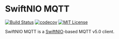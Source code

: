 # SwiftNIO MQTT
[![Build Status][bitrise-badge]][bitrise-link] [![codecov][codecov-badge]][codecov-link] [![MIT License][license-badge]](LICENSE.md)

SwiftNIO MQTT is a [SwiftNIO](https://github.com/apple/swift-nio)-based MQTT v5.0 client.

[version-badge]:   https://img.shields.io/pypi/v/thefuck.svg?label=version
[version-link]:    https://pypi.python.org/pypi/thefuck/
[bitrise-badge]:    https://app.bitrise.io/app/cbb2637b037350d3/status.svg?token=jqawekziLEbJYDIElyvCmw&branch=master
[bitrise-link]:     https://app.bitrise.io/app/cbb2637b037350d3
[codecov-badge]:  https://codecov.io/gh/HealthTap/swift-nio-mqtt/branch/master/graph/badge.svg?token=bXtDTLLYRP
[codecov-link]:   https://codecov.io/gh/HealthTap/swift-nio-mqtt
[license-badge]:   https://img.shields.io/badge/license-MIT-007EC7.svg
